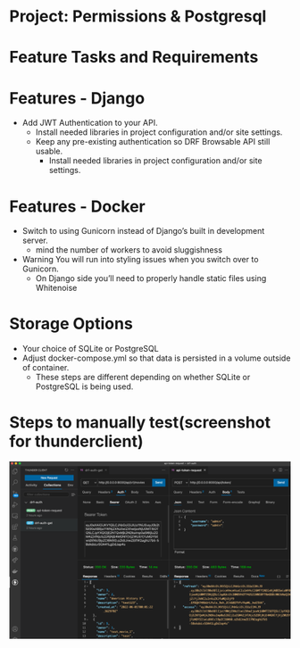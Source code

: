 # Project: Permissions & Postgresql

# Feature Tasks and Requirements
# Features - Django
- Add JWT Authentication to your API.
    - Install needed libraries in project configuration and/or site settings.
    - Keep any pre-existing authentication so DRF Browsable API still usable.
        - Install needed libraries in project configuration and/or site settings.
# Features - Docker
- Switch to using Gunicorn instead of Django’s built in development server.
    - mind the number of workers to avoid sluggishness
- Warning You will run into styling issues when you switch over to Gunicorn.
    - On Django side you’ll need to properly handle static files using Whitenoise
# Storage Options
- Your choice of SQLite or PostgreSQL
- Adjust docker-compose.yml so that data is persisted in a volume outside of container.
    - These steps are different depending on whether SQLite or PostgreSQL is being used.

# Steps to manually test(screenshot for thunderclient)
![](thunderclient.png)



